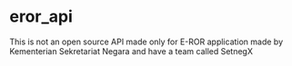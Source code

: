 # eror_api
This is not an open source API made only for E-ROR application made by Kementerian Sekretariat Negara and have a team called SetnegX
